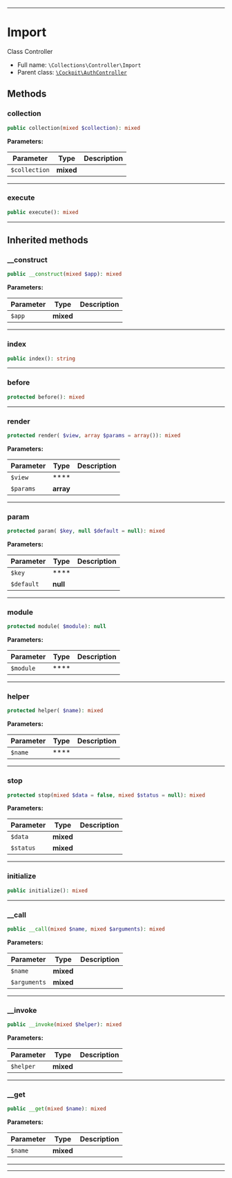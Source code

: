 ***

# Import

Class Controller



* Full name: `\Collections\Controller\Import`
* Parent class: [`\Cockpit\AuthController`](../../Cockpit/AuthController.md)




## Methods


### collection



```php
public collection(mixed $collection): mixed
```








**Parameters:**

| Parameter | Type | Description |
|-----------|------|-------------|
| `$collection` | **mixed** |  |




***

### execute



```php
public execute(): mixed
```











***


## Inherited methods


### __construct



```php
public __construct(mixed $app): mixed
```








**Parameters:**

| Parameter | Type | Description |
|-----------|------|-------------|
| `$app` | **mixed** |  |




***

### index



```php
public index(): string
```











***

### before



```php
protected before(): mixed
```











***

### render



```php
protected render( $view, array $params = array()): mixed
```








**Parameters:**

| Parameter | Type | Description |
|-----------|------|-------------|
| `$view` | **** |  |
| `$params` | **array** |  |




***

### param



```php
protected param( $key, null $default = null): mixed
```








**Parameters:**

| Parameter | Type | Description |
|-----------|------|-------------|
| `$key` | **** |  |
| `$default` | **null** |  |




***

### module



```php
protected module( $module): null
```








**Parameters:**

| Parameter | Type | Description |
|-----------|------|-------------|
| `$module` | **** |  |




***

### helper



```php
protected helper( $name): mixed
```








**Parameters:**

| Parameter | Type | Description |
|-----------|------|-------------|
| `$name` | **** |  |




***

### stop



```php
protected stop(mixed $data = false, mixed $status = null): mixed
```








**Parameters:**

| Parameter | Type | Description |
|-----------|------|-------------|
| `$data` | **mixed** |  |
| `$status` | **mixed** |  |




***

### initialize



```php
public initialize(): mixed
```











***

### __call



```php
public __call(mixed $name, mixed $arguments): mixed
```








**Parameters:**

| Parameter | Type | Description |
|-----------|------|-------------|
| `$name` | **mixed** |  |
| `$arguments` | **mixed** |  |




***

### __invoke



```php
public __invoke(mixed $helper): mixed
```








**Parameters:**

| Parameter | Type | Description |
|-----------|------|-------------|
| `$helper` | **mixed** |  |




***

### __get



```php
public __get(mixed $name): mixed
```








**Parameters:**

| Parameter | Type | Description |
|-----------|------|-------------|
| `$name` | **mixed** |  |




***


***

